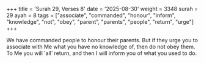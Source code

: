 +++
title = 'Surah 29, Verses 8'
date = '2025-08-30'
weight = 3348
surah = 29
ayah = 8
tags = ["associate", "commanded", "honour", "inform", "knowledge", "not", "obey", "parent", "parents", "people", "return", "urge"]
+++

We have commanded people to honour their parents. But if they urge you to associate with Me what you have no knowledge of, then do not obey them. To Me you will ˹all˺ return, and then I will inform you of what you used to do.